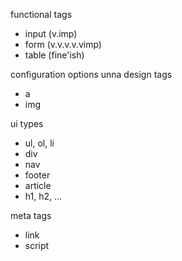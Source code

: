 functional tags
- input (v.imp)
- form (v.v.v.v.vimp)
- table (fine'ish)

configuration options unna design tags
- a
- img

ui types
- ul, ol, li
- div
- nav
- footer
- article
- h1, h2, ...

meta tags
- link
- script

